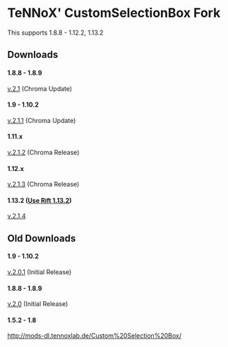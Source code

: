 # TeNNoX' CustomSelectionBox Fork

This supports 1.8.8 - 1.12.2, 1.13.2 <br />

## Downloads
#### 1.8.8 - 1.8.9
[v.2.1](https://github.com/shedaniel/CustomSelectionBox-Fork/releases/download/v.2.1/CustomSelectionBox_2.1.jar) (Chroma Update)
#### 1.9 - 1.10.2
[v.2.1.1](https://github.com/shedaniel/CustomSelectionBox-Fork/releases/download/v.2.1.1/CustomSelectionBox-2.1.1.jar) (Chroma Update)
#### 1.11.x
[v.2.1.2](https://github.com/shedaniel/CustomSelectionBox-Fork/releases/download/v.2.1.2/CustomSelectionBox-2.1.2.jar) (Chroma Release)
#### 1.12.x
[v.2.1.3](https://github.com/shedaniel/CustomSelectionBox-Fork/releases/download/v.2.1.3/CustomSelectionBox-2.1.3.jar) (Chroma Release)
#### 1.13.2 ([Use Rift 1.13.2](https://github.com/Chocohead/Rift))
[v.2.1.4](https://github.com/shedaniel/CustomSelectionBox-Fork/releases/download/v.2.1.4/CustomSelectionBox-2.1.4.1.13.2.jar)

## Old Downloads
#### 1.9 - 1.10.2
[v.2.0.1](https://github.com/shedaniel/CustomSelectionBox-Fork/releases/download/v.2.0.1/CustomSelectionBox-2.0.1.jar) (Initial Release)
#### 1.8.8 - 1.8.9
[v.2.0](https://github.com/shedaniel/CustomSelectionBox-Fork/releases/download/v.2.0/CustomSelectionBox_1.8.8-1.8.9.jar) (Initial Release)
#### 1.5.2 - 1.8
http://mods-dl.tennoxlab.de/Custom%20Selection%20Box/
